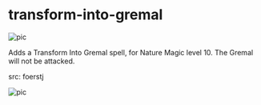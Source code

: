 # transform-into-gremal

![pic](pic.jpg)

Adds a Transform Into Gremal spell, for Nature Magic level 10. The Gremal will not be attacked.

src: foerstj

![pic](pic2.jpg)
